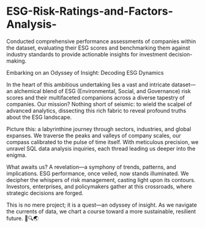 # ESG-Risk-Ratings-and-Factors-Analysis-
Conducted comprehensive performance assessments of companies within the dataset, evaluating their ESG scores and benchmarking them against   industry standards to provide actionable insights for investment decision-making.

Embarking on an Odyssey of Insight: Decoding ESG Dynamics

In the heart of this ambitious undertaking lies a vast and intricate dataset—an alchemical blend of ESG (Environmental, Social, and Governance) risk scores and their multifaceted companions across a diverse tapestry of companies. Our mission? Nothing short of seismic: to wield the scalpel of advanced analytics, dissecting this rich fabric to reveal profound truths about the ESG landscape.

Picture this: a labyrinthine journey through sectors, industries, and global expanses. We traverse the peaks and valleys of company scales, our compass calibrated to the pulse of time itself. With meticulous precision, we unravel SQL data analysis inquiries, each thread leading us deeper into the enigma.

What awaits us? A revelation—a symphony of trends, patterns, and implications. ESG performance, once veiled, now stands illuminated. We decipher the whispers of risk management, casting light upon its contours. Investors, enterprises, and policymakers gather at this crossroads, where strategic decisions are forged.

This is no mere project; it is a quest—an odyssey of insight. As we navigate the currents of data, we chart a course toward a more sustainable, resilient future. 🌟🔍🌏
